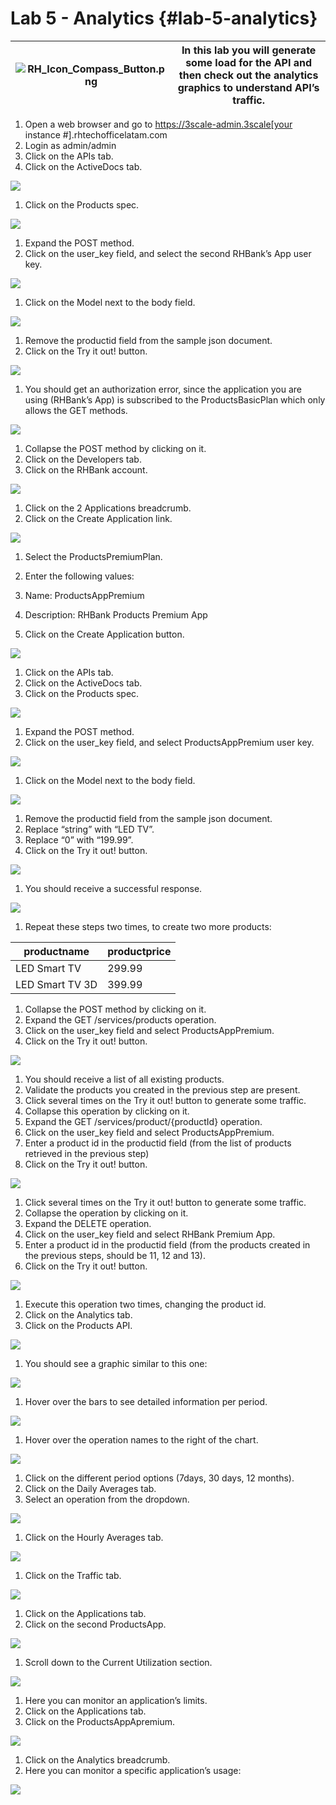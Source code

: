 # Lab 5 - Analytics {#lab-5-analytics}

| ![RH_Icon_Compass_Button.png](images/image26.png) | In this lab you will generate some load for the API and then check out the analytics graphics to understand API’s traffic. |
| --- | --- |

1.  Open a web browser and go to https://3scale-admin.3scale[your instance #].rhtechofficelatam.com
2.  Login as admin/admin
3.  Click on the APIs tab.
4.  Click on the ActiveDocs tab.

![](images/image71.png)

1.  Click on the Products spec.

![](images/image10.png)

1.  Expand the POST method.
2.  Click on the user_key field, and select the second RHBank’s App user key.

![](images/image76.png)

1.  Click on the Model next to the body field.

![](images/image5.png)

1.  Remove the productid field from the sample json document.
2.  Click on the Try it out! button.

![](images/image192.png)

1.  You should get an authorization error, since the application you are using (RHBank’s App) is subscribed to the ProductsBasicPlan which only allows the GET methods.

![](images/image134.png)

1.  Collapse the POST method by clicking on it.
2.  Click on the Developers tab.
3.  Click on the RHBank account.

![](images/image28.png)

1.  Click on the 2 Applications breadcrumb.
2.  Click on the Create Application link.

![](images/image147.png)

1.  Select the ProductsPremiumPlan.
2.  Enter the following values:

1.  Name: ProductsAppPremium
2.  Description: RHBank Products Premium App

1.  Click on the Create Application button.

![](images/image177.png)

1.  Click on the APIs tab.
2.  Click on the ActiveDocs tab.
3.  Click on the Products spec.

![](images/image139.png)

1.  Expand the POST method.
2.  Click on the user_key field, and select ProductsAppPremium user key.

![](images/image77.png)

1.  Click on the Model next to the body field.

![](images/image5.png)

1.  Remove the productid field from the sample json document.
2.  Replace “string” with “LED TV”.
3.  Replace “0” with “199.99”.
4.  Click on the Try it out! button.

![](images/image14.png)

1.  You should receive a successful response.

![](images/image162.png)

1.  Repeat these steps two times, to create two more products:

| productname | productprice |
| --- | --- |
| LED Smart TV | 299.99 |
| LED Smart TV 3D | 399.99 |

1.  Collapse the POST method by clicking on it.
2.  Expand the GET /services/products operation.
3.  Click on the user_key field and select ProductsAppPremium.
4.  Click on the Try it out! button.

![](images/image194.png)

1.  You should receive a list of all existing products.
2.  Validate the products you created in the previous step are present.
3.  Click several times on the Try it out! button to generate some traffic.
4.  Collapse this operation by clicking on it.
5.  Expand the GET /services/product/{productId} operation.
6.  Click on the user_key field and select ProductsAppPremium.
7.  Enter a product id in the productid field (from the list of products retrieved in the previous step)
8.  Click on the Try it out! button.

![](images/image8.png)

1.  Click several times on the Try it out! button to generate some traffic.
2.  Collapse the operation by clicking on it.
3.  Expand the DELETE operation.
4.  Click on the user_key field and select RHBank Premium App.
5.  Enter a product id in the productid field (from the products created in the previous steps, should be 11, 12 and 13).
6.  Click on the Try it out! button.

![](images/image82.png)

1.  Execute this operation two times, changing the product id.
2.  Click on the Analytics tab.
3.  Click on the Products API.

![](images/image130.png)

1.  You should see a graphic similar to this one:

![](images/image159.png)

1.  Hover over the bars to see detailed information per period.

![](images/image15.png)

1.  Hover over the operation names to the right of the chart.

![](images/image142.png)

1.  Click on the different period options (7days, 30 days, 12 months).
2.  Click on the Daily Averages tab.
3.  Select an operation from the dropdown.

![](images/image104.png)

1.  Click on the Hourly Averages tab.

![](images/image68.png)

1.  Click on the Traffic tab.

![](images/image112.png)

1.  Click on the Applications tab.
2.  Click on the second ProductsApp.

![](images/image198.png)

1.  Scroll down to the Current Utilization section.

![](images/image94.png)

1.  Here you can monitor an application’s limits.
2.  Click on the Applications tab.
3.  Click on the ProductsAppApremium.

![](images/image24.png)

1.  Click on the Analytics breadcrumb.
2.  Here you can monitor a specific application’s usage:

![](images/image90.png)